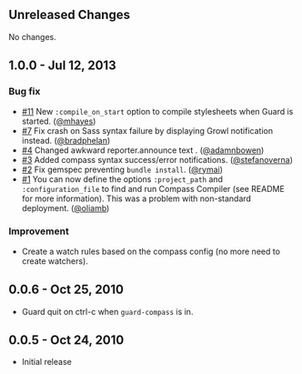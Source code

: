 ## Unreleased Changes

No changes.

## 1.0.0 - Jul 12, 2013

### Bug fix

* [#11][] New `:compile_on_start` option to compile stylesheets when Guard is started. ([@mhayes][])
* [#7][] Fix crash on Sass syntax failure by displaying Growl notification instead. ([@bradphelan][])
* [#4][] Changed awkward reporter.announce text . ([@adamnbowen][])
* [#3][] Added compass syntax success/error notifications. ([@stefanoverna][])
* [#2][] Fix gemspec preventing `bundle install`. ([@rymai][])
* [#1][] You can now define the options `:project_path` and `:configuration_file` to
  find and run Compass Compiler (see README for more information). This was a problem with
  non-standard deployment. ([@oliamb][])

### Improvement

* Create a watch rules based on the compass config (no more need to create watchers).

## 0.0.6 - Oct 25, 2010

* Guard quit on ctrl-c when `guard-compass` is in.

## 0.0.5 - Oct 24, 2010

* Initial release
<!--- The following link definition list is generated by PimpMyChangelog --->
[#1]: https://github.com/guard/guard-compass/issues/1
[#2]: https://github.com/guard/guard-compass/issues/2
[#3]: https://github.com/guard/guard-compass/issues/3
[#4]: https://github.com/guard/guard-compass/issues/4
[#7]: https://github.com/guard/guard-compass/issues/7
[#11]: https://github.com/guard/guard-compass/issues/11
[@adamnbowen]: https://github.com/adamnbowen
[@bradphelan]: https://github.com/bradphelan
[@mhayes]: https://github.com/mhayes
[@oliamb]: https://github.com/oliamb
[@rymai]: https://github.com/rymai
[@stefanoverna]: https://github.com/stefanoverna

